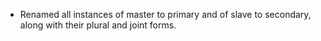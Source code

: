 - Renamed all instances of master to primary and of slave to secondary, along with their plural and joint forms.
